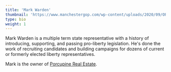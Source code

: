 ```yaml
---
title: 'Mark Warden'
thumbnail: 'https://www.manchestergop.com/wp-content/uploads/2020/09/OPP_1809-1-Mark-Warden-1-scaled-e1601212052839.jpg'
type: bio
weight: 1
---
```


Mark Warden is a multiple term state representative with a history of introducing, supporting, and passing pro-liberty legislation. He's done the work of recruiting candidates and building campaigns for dozens of current or formerly elected liberty representatives.

Mark is the owner of [Porcupine Real Estate](https://porcupinerealestate.com/). 